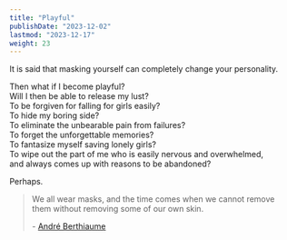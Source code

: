```yaml
---
title: "Playful"
publishDate: "2023-12-02"
lastmod: "2023-12-17"
weight: 23
---
```


It is said that masking yourself can completely change your personality.<br/>

Then what if I become playful?<br/>
Will I then be able to release my lust?<br/>
To be forgiven for falling for girls easily?<br/>
To hide my boring side?<br/>
To eliminate the unbearable pain from failures?<br/>
To forget the unforgettable memories?<br/>
To fantasize myself saving lonely girls?<br/>
To wipe out the part of me who is easily nervous and overwhelmed,<br/>
and always comes up with reasons to be abandoned?<br/>

Perhaps.<br/>

> We all wear masks, and the time comes when we cannot remove them without removing some of our own skin.
>
> \- [André Berthiaume](https://www.goodreads.com/quotes/27394-we-all-wear-masks-and-the-time-comes-when-we)
